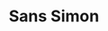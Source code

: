 ---
ee_id: '165'
site: '1'
type: '2'
url: 2004-008-sans-simon
title: Sans Simon
year: '2004'
display_year: '2004'
medium: Video
dims:
pitch: 'Simon and Garfunkel minus Simon. '
ps:
live_url:
related: "[40] 2004-014 Sans Simon - 2004-014-sans-simon"
youtube:
related_code:
imgs: sans-simon-2004-008-database-still-2_1.jpg
subheading: "(Video)"
download:
add_credit:
add_credits:
commission:
layout: things-i-made
---